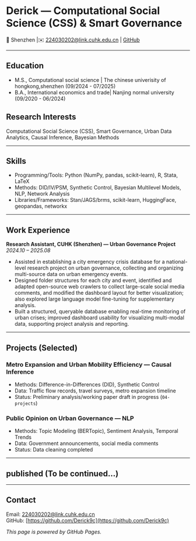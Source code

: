# Derick  — Computational Social Science (CSS) & Smart Governance

📍 Shenzhen |✉️ 224030202@link.cuhk.edu.cn | [GitHub](https://github.com/Derick9c)

---

## Education
- M.S., Computational social science | The chinese univerisity of hongkong,shenzhen (09/2024 - 07/2025)	 		
- B.A., International economics and trade| Nanjing normal university (09/2020 - 06/2024)
  

## Research Interests
Computational Social Science (CSS), Smart Governance, Urban Data Analytics, Causal Inference, Bayesian Methods

---

## Skills
- Programming/Tools: Python (NumPy, pandas, scikit-learn), R, Stata, LaTeX  
- Methods: DID/IV/PSM, Synthetic Control, Bayesian Multilevel Models, NLP, Network Analysis  
- Libraries/Frameworks: Stan/JAGS/brms, scikit-learn, HuggingFace, geopandas, networkx

---

## Work Experience
**Research Assistant, CUHK (Shenzhen) — Urban Governance Project**  
*2024.10 – 2025.08*  
- Assisted in establishing a city emergency crisis database for a national-level research project on urban governance, collecting and organizing multi-source data on urban emergency events.  
- Designed folder structures for each city and event, identified and adapted open-source web crawlers to collect large-scale social media comments, and modified the dashboard layout for better visualization; also explored large language model fine-tuning for supplementary analysis.
- Built a structured, queryable database enabling real-time monitoring of urban crises; improved dashboard usability for visualizing multi-modal data, supporting project analysis and reporting. 

---


## Projects (Selected)
### Metro Expansion and Urban Mobility Efficiency — Causal Inference
- Methods: Difference-in-Differences (DID), Synthetic Control  
- Data: Traffic flow records, travel surveys, metro expansion timeline  
- Status: Preliminary analysis/working paper draft in progress (`04-projects`)

### Public Opinion on Urban Governance — NLP
- Methods: Topic Modeling (BERTopic), Sentiment Analysis, Temporal Trends  
- Data: Government announcements, social media comments  
- Status: Data cleaning completed

---
## published (To be continued...)

---

## Contact
Email: 224030202@link.cuhk.edu.cn  
GitHub: [https://github.com/Derick9c](https://github.com/Derick9c)

*This page is powered by GitHub Pages.*
